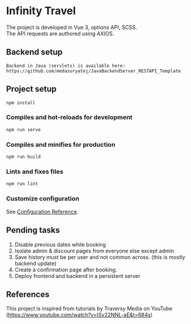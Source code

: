 # Infinity Travel

The project is developed in Vue 3, options API, SCSS. <br/>
The API requests are authored using AXIOS.

## Backend setup

```
Backend in Java (servlets) is available here: https://github.com/medasuryatej/JavaBackendServer_RESTAPI_Template
```

## Project setup

```
npm install
```

### Compiles and hot-reloads for development

```
npm run serve
```

### Compiles and minifies for production

```
npm run build
```

### Lints and fixes files

```
npm run lint
```

### Customize configuration

See [Configuration Reference](https://cli.vuejs.org/config/).

## Pending tasks

1. Disable previous dates while booking
2. Isolate admin & discount pages from everyone else except admin
3. Save history must be per user and not common across. (this is mostly backend update)
4. Create a confirmation page after booking.
5. Deploy frontend and backend in a persistent server

## References

This project is inspired from tutorials by Traversy Media on YouTube (https://www.youtube.com/watch?v=ISv22NNL-aE&t=684s)
